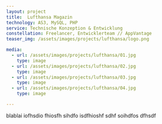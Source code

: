 ```yaml
---
layout: project
title:  Lufthansa Magazin
technology: AS3, MySQL, PHP
service: Technische Konzeption & Entwicklung
constellation: Freelancer, Entwicklerteam // AppVantage
teaser_img: /assets/images/projects/lufthansa/logo.png

media:
  - url: /assets/images/projects/lufthansa/01.jpg
    type: image
  - url: /assets/images/projects/lufthansa/02.jpg
    type: image
  - url: /assets/images/projects/lufthansa/03.jpg
    type: image
  - url: /assets/images/projects/lufthansa/04.jpg
    type: image

---
```


blablai iofhsdio fhiosfh sihdfo isdfhioshf sdhf soihdfos dfhsdf 